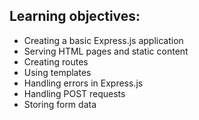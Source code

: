 ## Learning objectives:

* Creating a basic Express.js application
* Serving HTML pages and static content
* Creating routes
* Using templates
* Handling errors in Express.js
* Handling POST requests
* Storing form data
